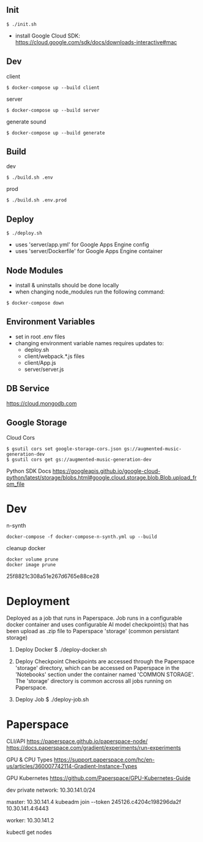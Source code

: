 Init
----------------
```
$ ./init.sh
```
- install Google Cloud SDK: https://cloud.google.com/sdk/docs/downloads-interactive#mac

Dev
----------------
client
```
$ docker-compose up --build client
```

server
```
$ docker-compose up --build server
```

generate sound
```
$ docker-compose up --build generate
```

Build
-----
dev
```
$ ./build.sh .env
```

prod
```
$ ./build.sh .env.prod
```

Deploy
------
```
$ ./deploy.sh
```
- uses 'server/app.yml' for Google Apps Engine config
- uses 'server/Dockerfile' for Google Apps Engine container

Node Modules
------------
- install & uninstalls should be done locally
- when changing node_modules run the following command:
```
$ docker-compose down
```

Environment Variables
---------------------
- set in root .env files
- changing environment variable names requires updates to:
  - deploy.sh
  - client/webpack.*.js files
  - client/App.js
  - server/server.js

DB Service
----------
https://cloud.mongodb.com

Google Storage
--------------
Cloud Cors
```
$ gsutil cors set google-storage-cors.json gs://augmented-music-generation-dev
$ gsutil cors get gs://augmented-music-generation-dev
```

Python SDK Docs
https://googleapis.github.io/google-cloud-python/latest/storage/blobs.html#google.cloud.storage.blob.Blob.upload_from_file

# Dev
n-synth
```
docker-compose -f docker-compose-n-synth.yml up --build
```

cleanup docker 
```
docker volume prune
docker image prune
```

25f8821c308a51e267d6765e88ce28

# Deployment 
Deployed as a job that runs in Paperspace. Job runs in a configurable docker container and uses configurable AI model checkpoint(s) that has been upload as .zip file to Paperspace 'storage' (common persistant storage)

1) Deploy Docker
$ ./deploy-docker.sh

2) Deploy Checkpoint
Checkpoints are accessed through the Paperspace 'storage' directory, which can be accessed on Paperspace in the 'Notebooks' section under the container named 'COMMON STORAGE'. The 'storage' directory is common accross all jobs running on Paperspace.

3) Deploy Job
$ ./deploy-job.sh

# Paperspace
CLI/API
https://paperspace.github.io/paperspace-node/
https://docs.paperspace.com/gradient/experiments/run-experiments

GPU & CPU Types
https://support.paperspace.com/hc/en-us/articles/360007742114-Gradient-Instance-Types

GPU Kubernetes
https://github.com/Paperspace/GPU-Kubernetes-Guide

dev private network:
10.30.141.0/24

master: 
10.30.141.4
kubeadm join --token 245126.c4204c198296da2f 10.30.141.4:6443

worker: 
10.30.141.2

kubectl get nodes



